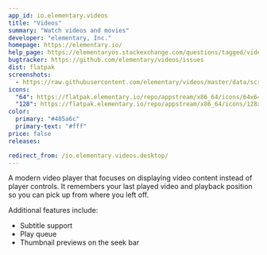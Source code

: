 ```yaml
---
app_id: io.elementary.videos
title: "Videos"
summary: "Watch videos and movies"
developer: "elementary, Inc."
homepage: https://elementary.io/
help_page: https://elementaryos.stackexchange.com/questions/tagged/videos
bugtracker: https://github.com/elementary/videos/issues
dist: flatpak
screenshots:
  - https://raw.githubusercontent.com/elementary/videos/master/data/screenshot.png
icons:
  "64": https://flatpak.elementary.io/repo/appstream/x86_64/icons/64x64/io.elementary.videos.png
  "128": https://flatpak.elementary.io/repo/appstream/x86_64/icons/128x128/io.elementary.videos.png
color:
  primary: "#485a6c"
  primary-text: "#fff"
price: false
releases:

redirect_from: /io.elementary.videos.desktop/
---
```


<p>A modern video player that focuses on displaying video content instead of player controls. It remembers your last played video and playback position so you can pick up from where you left off.</p>
<p>Additional features include:</p>
<ul>
<li>Subtitle support</li>
<li>Play queue</li>
<li>Thumbnail previews on the seek bar</li>
</ul>